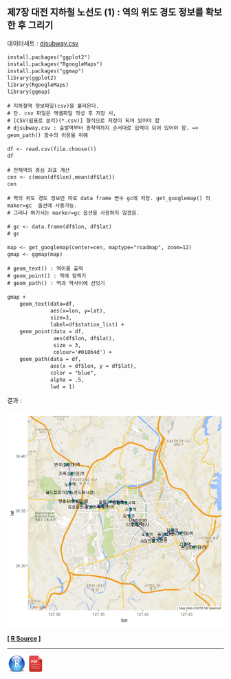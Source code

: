 ## 제7장 대전 지하철 노선도 (1) : 역의 위도 경도 정보를 확보한 후 그리기

데이터세트 : [djsubway.csv](data/djsubway.csv)

```{r}
install.packages("ggplot2")
install.packages("RgoogleMaps")
install.packages("ggmap")
library(ggplot2)
library(RgoogleMaps)
library(ggmap)

# 지하철역 정보파일(csv)을 불러온다. 
# 단. csv 파일은 엑셀파일 작성 후 저장 시, 
# [CSV(쉼표로 분리)(*.csv)] 형식으로 저장이 되어 있어야 함
# djsubway.csv : 출발역부터 종착역까지 순서대로 입력이 되어 있어야 함. => geom_path() 함수의 이용을 위해

df <- read.csv(file.choose()) 
df

# 전체역의 중심 좌표 계산
cen <- c(mean(df$lon),mean(df$lat))
cen

# 역의 위도 경도 정보만 따로 data frame 변수 gc에 저장. get_googlemap() 의  maker=gc  옵션에 사용가능.
# 그러나 여기서는 marker=gc 옵션을 사용하지 않겠음.

# gc <- data.frame(df$lon, df$lat)  
# gc

map <- get_googlemap(center=cen, maptype="roadmap", zoom=12)
gmap <- ggmap(map)

# geom_text() : 역이름 출력
# geom_point() : 역에 점찍기
# geom_path() : 역과 역사이에 선잇기

gmap + 
	geom_text(data=df, 
              aes(x=lon, y=lat), 
              size=3, 
              label=df$station_list) + 
	geom_point(data = df, 
               aes(df$lon, df$lat), 
               size = 3, 
               colour='#018b4d') +
	geom_path(data = df, 
              aes(x = df$lon, y = df$lat), 
              color = "blue", 
              alpha = .5, 
              lwd = 1)
```

결과 :

![img](images/COMF_180416085519b5f60cf9.bmp)



**[ [R Source](source/ch_7_Subway_Geocode_Daejeon.R) ]**



------

 <img src="images/R.png" alt="R" style="zoom:80%;" /> <img src="images/pdf_image.png" alt="pdf_image" style="zoom:80%;" />
